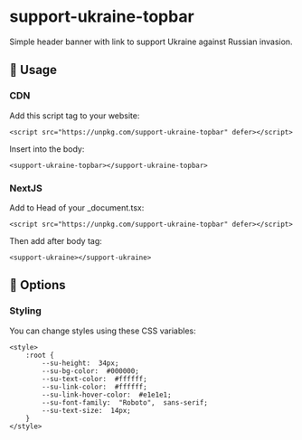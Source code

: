 
# support-ukraine-topbar
Simple header banner with link to support Ukraine against Russian invasion.

## 📖 Usage
### CDN
Add this script tag to your website:

    <script src="https://unpkg.com/support-ukraine-topbar" defer></script>
    
Insert into the body:

    <support-ukraine-topbar></support-ukraine-topbar>
### NextJS
Add to Head of your _document.tsx:

    <script src="https://unpkg.com/support-ukraine-topbar" defer></script>

Then add after body tag: 

    <support-ukraine></support-ukraine>

## 🌈 Options
### Styling
You can change styles using these CSS variables:

    <style>
	    :root {
		    --su-height:  34px;
		    --su-bg-color:  #000000;
		    --su-text-color:  #ffffff;
		    --su-link-color:  #ffffff;
		    --su-link-hover-color:  #e1e1e1;
		    --su-font-family:  "Roboto",  sans-serif;
		    --su-text-size:  14px;
	    }
    </style>
